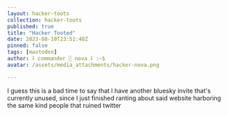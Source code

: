 ```yaml
---
layout: hacker-toots
collection: hacker-toots
published: true
title: "Hacker Tooted"
date: 2023-08-10T23:51:48Z
pinned: false
tags: [mastodon]
author: ⸸ commander ░ nova ⸸ :~$
avatar: /assets/media_attachments/hacker-nova.png

---
```


<p>I guess this is a bad time to say that I have another bluesky invite that&#39;s currently unused, since I just finished ranting about said website harboring the same kind people that ruined twitter</p>


